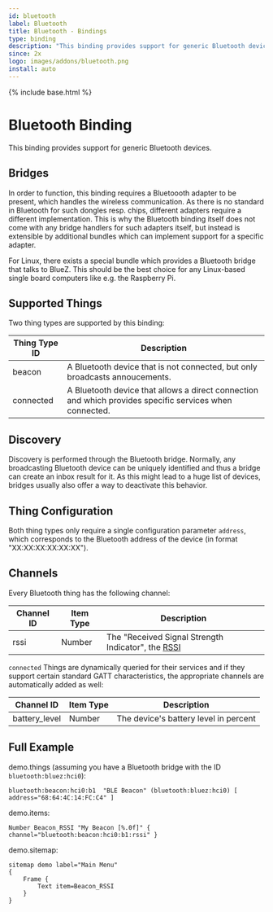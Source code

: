 ```yaml
---
id: bluetooth
label: Bluetooth
title: Bluetooth - Bindings
type: binding
description: "This binding provides support for generic Bluetooth devices."
since: 2x
logo: images/addons/bluetooth.png
install: auto
---
```


<!-- Attention authors: Do not edit directly. Please add your changes to the appropriate source repository -->

{% include base.html %}

# Bluetooth Binding

This binding provides support for generic Bluetooth devices.

## Bridges

In order to function, this binding requires a Bluetoooth adapter to be present, which handles the wireless communication.
As there is no standard in Bluetooth for such dongles resp. chips, different adapters require a different implementation.
This is why the Bluetooth binding itself does not come with any bridge handlers for such adapters itself, but instead is extensible by additional bundles which can implement support for a specific adapter. 

For Linux, there exists a special bundle which provides a Bluetooth bridge that talks to BlueZ.
This should be the best choice for any Linux-based single board computers like e.g. the Raspberry Pi.

## Supported Things

Two thing types are supported by this binding:

| Thing Type ID | Description                                                                                             |
|---------------|---------------------------------------------------------------------------------------------------------|
| beacon        | A Bluetooth device that is not connected, but only broadcasts annoucements.                             |
| connected     | A Bluetooth device that allows a direct connection and which provides specific services when connected. |


## Discovery

Discovery is performed through the Bluetooth bridge.
Normally, any broadcasting Bluetooth device can be uniquely identified and thus a bridge can create an inbox result for it.
As this might lead to a huge list of devices, bridges usually also offer a way to deactivate this behavior.

## Thing Configuration

Both thing types only require a single configuration parameter `address`, which corresponds to the Bluetooth address of the device (in format "XX:XX:XX:XX:XX:XX").

## Channels

Every Bluetooth thing has the following channel:

| Channel ID | Item Type | Description                                                                                         |
|------------|-----------|-----------------------------------------------------------------------------------------------------|
| rssi       | Number    | The "Received Signal Strength Indicator", the [RSSI](https://blog.bluetooth.com/proximity-and-rssi) |

`connected` Things are dynamically queried for their services and if they support certain standard GATT characteristics, the appropriate channels are automatically added as well:

| Channel ID    | Item Type | Description                                                     |
|---------------|-----------|-----------------------------------------------------------------|
| battery_level | Number    | The device's battery level in percent                           |


## Full Example

demo.things (assuming you have a Bluetooth bridge with the ID `bluetooth:bluez:hci0`):

```
bluetooth:beacon:hci0:b1  "BLE Beacon" (bluetooth:bluez:hci0) [ address="68:64:4C:14:FC:C4" ]
```

demo.items:

```
Number Beacon_RSSI "My Beacon [%.0f]" { channel="bluetooth:beacon:hci0:b1:rssi" }
```

demo.sitemap:

```
sitemap demo label="Main Menu"
{
    Frame {
        Text item=Beacon_RSSI
    }
}
```
